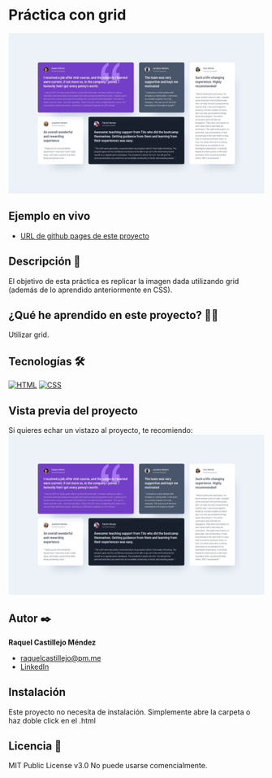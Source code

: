 # Práctica con grid

![Imagen del proyecto](https://github.com/raquel-castillejo/007-grid/blob/main/_design/desktop-design.jpg)

## Ejemplo en vivo

- [URL de github pages de este proyecto](https://raquel-castillejo.github.io/007-grid/)

## Descripción 📑

El objetivo de esta práctica es replicar la imagen dada utilizando grid (además de lo aprendido anteriormente en CSS).

## ¿Qué he aprendido en este proyecto? 🙇🏻

Utilizar grid.

## Tecnologías 🛠

<!-- Iconos sacados de: https://github.com/hendrasob/badges/blob/master/README.md y https://github.com/alexandresanlim/Badges4-README.md-Profile -->

[![HTML](https://img.shields.io/badge/HTML5-E34F26?style=for-the-badge&logo=html5&logoColor=white)](https://es.wikipedia.org/wiki/HTML5)
[![CSS](https://img.shields.io/badge/CSS3-1572B6?style=for-the-badge&logo=css3&logoColor=white)](https://es.wikipedia.org/wiki/CSS)

## Vista previa del proyecto

Si quieres echar un vistazo al proyecto, te recomiendo:
![Captura del proyecto](https://github.com/raquel-castillejo/007-grid/blob/main/_design/desktop-design.jpg)

## Autor ✒️

**Raquel Castillejo Méndez**

- [raquelcastillejo@pm.me](raquelcastillejo@pm.me)
- [LinkedIn](https://www.linkedin.com/in/raquel-castillejo-mendez)

## Instalación

Este proyecto no necesita de instalación. Simplemente abre la carpeta o haz doble click en el .html

## Licencia 📄

MIT Public License v3.0
No puede usarse comencialmente.
